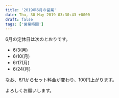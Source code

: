 ```yaml
---
title: '2019年6月の営業'
date: Thu, 30 May 2019 03:30:43 +0000
draft: false
tags: ['営業時間']
---
```


6月の定休日は次のとおりです。

*   6/3(月)
*   6/10(月)
*   6/17(月)
*   6/24(月)

なお、6/1からセット料金が変わり、100円上がります。

よろしくお願いします。
